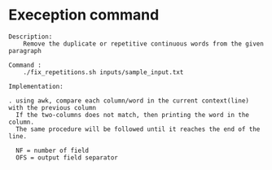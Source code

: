 # Exeception command

    Description:
        Remove the duplicate or repetitive continuous words from the given paragraph

    Command : 
        ./fix_repetitions.sh inputs/sample_input.txt

    Implementation:
    
    . using awk, compare each column/word in the current context(line) with the previous column
      If the two-columns does not match, then printing the word in the column.
      The same procedure will be followed until it reaches the end of the line.

      NF = number of field
      OFS = output field separator


